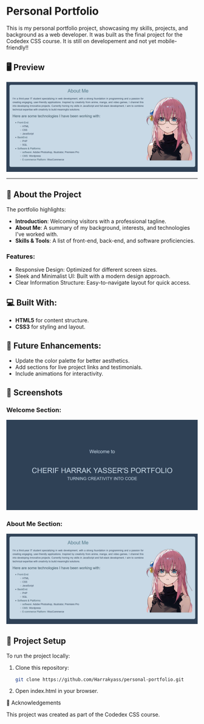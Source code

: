 # Personal Portfolio

This is my personal portfolio project, showcasing my skills, projects, and background as a web developer. It was built as the final project for the Codedex CSS course.
It is still on developement and not yet mobile-friendly!!

## 🖥️ Preview
![Portfolio Screenshot](./page-screenshot2.png)


---

## 📖 About the Project
The portfolio highlights:
- **Introduction**: Welcoming visitors with a professional tagline.
- **About Me**: A summary of my background, interests, and technologies I've worked with.
- **Skills & Tools**: A list of front-end, back-end, and software proficiencies.

### Features:
- Responsive Design: Optimized for different screen sizes.
- Sleek and Minimalist UI: Built with a modern design approach.
- Clear Information Structure: Easy-to-navigate layout for quick access.

## 💻 Built With:
- **HTML5** for content structure.
- **CSS3** for styling and layout.
## 🚀 Future Enhancements:
- Update the color palette for better aesthetics.
- Add sections for live project links and testimonials.
- Include animations for interactivity.

## 📸 Screenshots
### Welcome Section:
![Screenshot 1](./page-screenshot1.png)

### About Me Section:
![Screenshot 2](./page-screenshot2.png)

## 📂 Project Setup
To run the project locally:
1. Clone this repository:
   ```bash
   git clone https://github.com/Harrakyass/personal-portfolio.git

2. Open index.html in your browser.

🙌 Acknowledgements

This project was created as part of the Codedex CSS course.